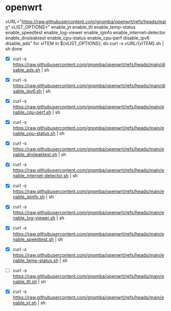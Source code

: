 # openwrt

vURL="https://raw.githubusercontent.com/gnomba/openwrt/refs/heads/main"
vLIST_OPTIONS="
enable_yt
enable_ttl
enable_temp-status
enable_speedtest
enable_log-viewer
enable_ipinfo
enable_internet-detector
enable_dnsleaktest
enable_cpu-status
enable_cpu-perf
disable_ipv6
disable_ads"
for vITEM in ${vLIST_OPTIONS}; do
    curl -s ${vURL}/${vITEM}.sh | sh
done

- [x] curl -s https://raw.githubusercontent.com/gnomba/openwrt/refs/heads/main/disable_ads.sh | sh
- [x] curl -s https://raw.githubusercontent.com/gnomba/openwrt/refs/heads/main/disable_ipv6.sh | sh

- [x] curl -s https://raw.githubusercontent.com/gnomba/openwrt/refs/heads/main/enable_cpu-perf.sh | sh
- [x] curl -s https://raw.githubusercontent.com/gnomba/openwrt/refs/heads/main/enable_cpu-status.sh | sh
- [x] curl -s https://raw.githubusercontent.com/gnomba/openwrt/refs/heads/main/enable_dnsleaktest.sh | sh
- [x] curl -s https://raw.githubusercontent.com/gnomba/openwrt/refs/heads/main/enable_internet-detector.sh | sh
- [x] curl -s https://raw.githubusercontent.com/gnomba/openwrt/refs/heads/main/enable_ipinfo.sh | sh
- [x] curl -s https://raw.githubusercontent.com/gnomba/openwrt/refs/heads/main/enable_log-viewer.sh | sh
- [x] curl -s https://raw.githubusercontent.com/gnomba/openwrt/refs/heads/main/enable_speedtest.sh | sh
- [x] curl -s https://raw.githubusercontent.com/gnomba/openwrt/refs/heads/main/enable_temp-status.sh | sh
- [ ] curl -s https://raw.githubusercontent.com/gnomba/openwrt/refs/heads/main/enable_ttl.sh | sh
- [x] curl -s https://raw.githubusercontent.com/gnomba/openwrt/refs/heads/main/enable_yt.sh | sh

